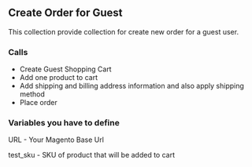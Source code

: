 ## Create Order for Guest

This collection provide collection for create new order for a guest user.

### Calls
* Create Guest Shopping Cart
* Add one product to cart
* Add shipping and billing address information and also apply shipping method
* Place order

### Variables you have to define

URL - Your Magento Base Url

test_sku - SKU of product that will be added to cart
